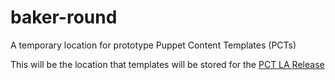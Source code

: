 # baker-round
A temporary location for prototype Puppet Content Templates (PCTs)

This will be the location that templates will be stored for the [PCT LA Release](https://github.com/puppetlabs/pdkgo/milestone/4)

